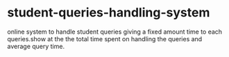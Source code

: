 # student-queries-handling-system
online system to handle student queries giving a fixed amount time to each queries.show at the the total time spent on handling the queries and average query time.
